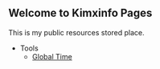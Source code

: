 ## Welcome to Kimxinfo Pages

This is my public resources stored place.
* Tools
  * [Global Time](/OnlineAsset/tools/TimeTable.html)